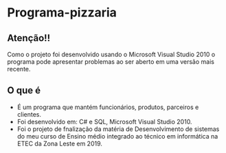 # Programa-pizzaria

## Atenção!!
Como o projeto foi desenvolvido usando o Microsoft Visual Studio 2010 o programa pode apresentar problemas ao ser aberto em uma versão mais recente.

## O que é
- É um programa que mantém funcionários, produtos, parceiros e clientes.
- Foi desenvolvido em: C# e SQL, Microsoft Visual Studio 2010.
- Foi o projeto de fnalização da matéria de Desenvolvimento de sistemas do meu curso de Ensino médio integrado ao técnico em informática na ETEC da Zona Leste em 2019.



